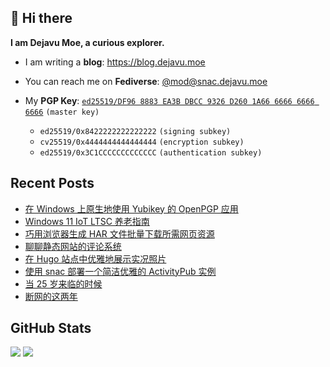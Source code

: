 ## 👋 Hi there

**I am Dejavu Moe, a curious explorer.**

- I am writing a **blog**: https://blog.dejavu.moe
- You can reach me on **Fediverse**: [@mod@snac.dejavu.moe](https://snac.dejavu.moe/mod)
- My **PGP Key**: [`ed25519/DF96 8883 EA3B DBCC 9326 D260 1A66 6666 6666 6666`](https://xvo.es/pgp) `(master key)`

  - `ed25519/0x8422222222222222` `(signing subkey)`
  - `cv25519/0x4444444444444444` `(encryption subkey)`
  - `ed25519/0x3C1CCCCCCCCCCCCC` `(authentication subkey)`

## Recent Posts

<!-- BLOG-POST-LIST:START -->
- [在 Windows 上原生地使用 Yubikey 的 OpenPGP 应用](https://blog.dejavu.moe/posts/yubikey-openpgp-on-windows/)
- [Windows 11 IoT LTSC 养老指南](https://blog.dejavu.moe/posts/windows11-ltsc-guide/)
- [巧用浏览器生成 HAR 文件批量下载所需网页资源](https://blog.dejavu.moe/posts/generate-har-in-browser-to-batch-download/)
- [聊聊静态网站的评论系统](https://blog.dejavu.moe/posts/the-comment-system-of-static-websites/)
- [在 Hugo 站点中优雅地展示实况照片](https://blog.dejavu.moe/posts/show-live-photos-in-hugo/)
- [使用 snac 部署一个简洁优雅的 ActivityPub 实例](https://blog.dejavu.moe/posts/selfhost-snac-activitypub-on-debian-with-nginx/)
- [当 25 岁来临的时候](https://blog.dejavu.moe/posts/when-25-years-old-comes/)
- [断网的这两年](https://blog.dejavu.moe/posts/long-time-no-see/)
<!-- BLOG-POST-LIST:END -->

## GitHub Stats

![](https://fastly.jsdelivr.net/gh/DejavuMoe/GitHub-Stats@latest/generated/overview.svg)
![](https://fastly.jsdelivr.net/gh/DejavuMoe/GitHub-Stats@latest/generated/languages.svg)
